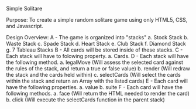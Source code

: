 Simple Solitare

Purpose: To create a simple random solitare game using only HTML5, CSS, and Javascript.

Design Overview:
    A - The game is organized into "stacks"
        a. Stock Stack
        b. Waste Stack
        c. Spade Stack
        d. Heart Stack
        e. Club Stack
        f. Diamond Stack
        g. 7 Tableau Stacks
    B - All cards will be stored inside of these stacks.
    C - Each stack will have to folowing property.
        a. Cards.
    D - Each stack will have the following method.
        a. legalMove (Will assess the selected card against the rules of the stack, and return a true or false value)
        b. render (Will redraw the stack and the cards held within)
        c. selectCards (Will select the cards within the stack and return an Array with the listed cards)
    E - Each card will have the following properties.
        a. value
        b. suite
    F - Each card will have the following methods.
        a. face (Will return the HTML needed to render the card)
        b. click (Will execute the selectCards function in the parent stack)
